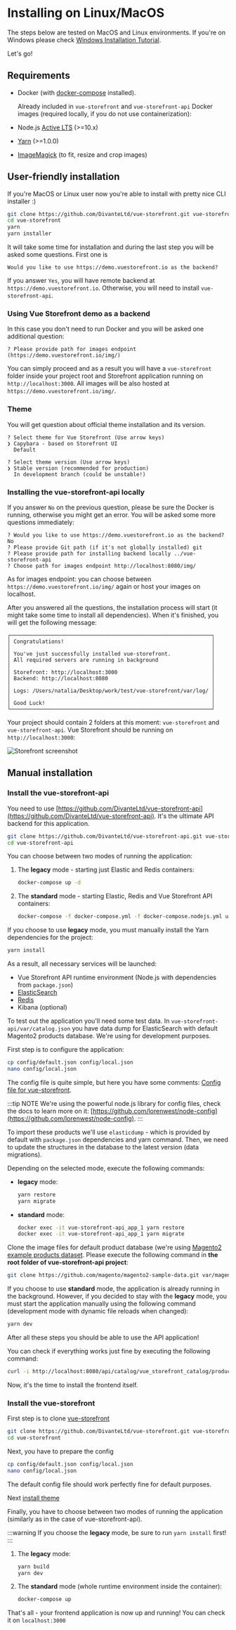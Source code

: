 # Installing on Linux/MacOS

The steps below are tested on MacOS and Linux environments. If you're on Windows please check [Windows Installation Tutorial](windows.md).

Let's go!

## Requirements

- Docker (with [docker-compose](https://docs.docker.com/compose/install/) installed).

  Already included in `vue-storefront` and `vue-storefront-api` Docker images (required locally, if you do not use containerization):

- Node.js [Active LTS](https://nodejs.org/en/) (>=10.x)
- [Yarn](https://yarnpkg.com/en/docs/install) (>=1.0.0)
- [ImageMagick](https://www.imagemagick.org/script/index.php) (to fit, resize and crop images)

## User-friendly installation

If you're MacOS or Linux user now you're able to install with pretty nice CLI installer :)

```bash
git clone https://github.com/DivanteLtd/vue-storefront.git vue-storefront
cd vue-storefront
yarn
yarn installer
```

It will take some time for installation and during the last step you will be asked some questions. First one is

```
Would you like to use https://demo.vuestorefront.io as the backend?
```

If you answer `Yes`, you will have remote backend at `https://demo.vuestorefront.io`. Otherwise, you will need to install `vue-storefront-api`.

### Using Vue Storefront demo as a backend

In this case you don't need to run Docker and you will be asked one additional question:

```
? Please provide path for images endpoint (https://demo.vuestorefront.io/img/)
```

You can simply proceed and as a result you will have a `vue-storefront` folder inside your project root and Storefront application running on `http://localhost:3000`. All images will be also hosted at `https://demo.vuestorefront.io/img/`.

### Theme

You will get question about official theme installation and its version.
```
? Select theme for Vue Storefront (Use arrow keys)
❯ Capybara - based on Storefront UI 
  Default
```
```
? Select theme version (Use arrow keys)
❯ Stable version (recommended for production) 
  In development branch (could be unstable!) 
```

### Installing the vue-storefront-api locally

If you answer `No` on the previous question, please be sure the Docker is running, otherwise you might get an error. You will be asked some more questions immediately:

```
? Would you like to use https://demo.vuestorefront.io as the backend? No
? Please provide Git path (if it's not globally installed) git
? Please provide path for installing backend locally ../vue-storefront-api
? Choose path for images endpoint http://localhost:8080/img/
```

As for images endpoint: you can choose between `https://demo.vuestorefront.io/img/` again or host your images on localhost.

After you answered all the questions, the installation process will start (it might take some time to install all dependencies). When it's finished, you will get the following message:

```
┌────────────────────────────────────────────────────────────────┐
│ Congratulations!                                               │
│                                                                │
│ You've just successfully installed vue-storefront.             │
│ All required servers are running in background                 │
│                                                                │
│ Storefront: http://localhost:3000                              │
│ Backend: http://localhost:8080                                 │
│                                                                │
│ Logs: /Users/natalia/Desktop/work/test/vue-storefront/var/log/ │
│                                                                │
│ Good Luck!                                                     │
└────────────────────────────────────────────────────────────────┘
```

Your project should contain 2 folders at this moment: `vue-storefront` and `vue-storefront-api`. Vue Storefront should be running on `http://localhost:3000`:

![Storefront screenshot](../images/storefront.png)

## Manual installation

### Install the vue-storefront-api

You need to use [https://github.com/DivanteLtd/vue-storefront-api](https://github.com/DivanteLtd/vue-storefront-api). It's the ultimate API backend for this application.

```bash
git clone https://github.com/DivanteLtd/vue-storefront-api.git vue-storefront-api
cd vue-storefront-api
```

You can choose between two modes of running the application:

1. The **legacy** mode - starting just Elastic and Redis containers:

   ```bash
   docker-compose up -d
   ```

2. The **standard** mode - starting Elastic, Redis and Vue Storefront API containers:

   ```bash
   docker-compose -f docker-compose.yml -f docker-compose.nodejs.yml up -d
   ```

If you choose to use **legacy** mode, you must manually install the Yarn dependencies for the project:

```bash
yarn install
```

As a result, all necessary services will be launched:

- Vue Storefront API runtime environment (Node.js with dependencies from `package.json`)
- [ElasticSearch](https://www.elastic.co/products/elasticsearch)
- [Redis](https://redis.io/)
- Kibana (optional)

To test out the application you'll need some test data. In `vue-storefront-api/var/catalog.json` you have data dump for ElasticSearch with default Magento2 products database. We're using for development purposes.

First step is to configure the application:

```bash
cp config/default.json config/local.json
nano config/local.json
```

The config file is quite simple, but here you have some comments: [Config file for vue-storefront](https://github.com/DivanteLtd/vue-storefront/wiki/Config-file-format-for-vue-storefront).

:::tip NOTE
We're using the powerful node.js library for config files, check the docs to learn more on it: [https://github.com/lorenwest/node-config](https://github.com/lorenwest/node-config).
:::

To import these products we'll use `elasticdump` - which is provided by default with `package.json` dependencies and yarn command. Then, we need to update the structures in the database to the latest version (data migrations).

Depending on the selected mode, execute the following commands:

- **legacy** mode:
  ```bash
  yarn restore
  yarn migrate
  ```
- **standard** mode:
  ```bash
  docker exec -it vue-storefront-api_app_1 yarn restore
  docker exec -it vue-storefront-api_app_1 yarn migrate
  ```

Clone the image files for default product database (we're using [Magento2 example products dataset](https://github.com/magento/magento2-sample-data). Please execute the following command in **the root folder of vue-storefront-api project**:

```bash
git clone https://github.com/magento/magento2-sample-data.git var/magento2-sample-data
```

If you choose to use **standard** mode, the application is already running in the background. However, if you decided to stay with the **legacy** mode, you must start the application manually using the following command (development mode with dynamic file reloads when changed):

```bash
yarn dev
```

After all these steps you should be able to use the API application!

You can check if everything works just fine by executing the following command:

```bash
curl -i http://localhost:8080/api/catalog/vue_storefront_catalog/product/_search?q=bag&size=50&from=0
```

Now, it's the time to install the frontend itself.

### Install the vue-storefront

First step is to clone [vue-storefront](https://github.com/DivanteLtd/vue-storefront)

```bash
git clone https://github.com/DivanteLtd/vue-storefront.git vue-storefront
cd vue-storefront
```

Next, you have to prepare the config

```bash
cp config/default.json config/local.json
nano config/local.json
```

The default config file should work perfectly fine for default purposes.

Next [install theme](/guide/installation/theme.html)

Finally, you have to choose between two modes of running the application (similarly as in the case of vue-storefront-api).

:::warning
If you choose the **legacy** mode, be sure to run `yarn install` first!
:::

1. The **legacy** mode:

   ```bash
   yarn build
   yarn dev
   ```

2. The **standard** mode (whole runtime environment inside the container):
   ```bash
   docker-compose up
   ```

That's all - your frontend application is now up and running! You can check it on `localhost:3000`
